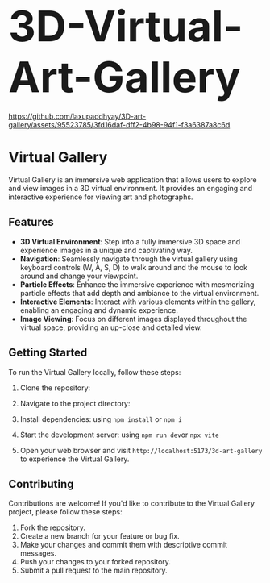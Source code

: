 # <span style="font-size: 3em; font-weight: bold; text-align: center;"> 3D-Virtual-Art-Gallery</span>


https://github.com/laxupaddhyay/3D-art-gallery/assets/95523785/3fd16daf-dff2-4b98-94f1-f3a6387a8c6d


# Virtual Gallery

Virtual Gallery is an immersive web application that allows users to explore and view images in a 3D virtual environment.  It provides an engaging and interactive experience for viewing art and photographs.

## Features

- **3D Virtual Environment**: Step into a fully immersive 3D space and experience images in a unique and captivating way.
- **Navigation**: Seamlessly navigate through the virtual gallery using keyboard controls (W, A, S, D) to walk around and the mouse to look around and change your viewpoint.
- **Particle Effects**: Enhance the immersive experience with mesmerizing particle effects that add depth and ambiance to the virtual environment.
- **Interactive Elements**: Interact with various elements within the gallery, enabling an engaging and dynamic experience.
- **Image Viewing**: Focus on different images displayed throughout the virtual space, providing an up-close and detailed view.

## Getting Started

To run the Virtual Gallery locally, follow these steps:

1. Clone the repository:

2. Navigate to the project directory:

3. Install dependencies: using ` npm install ` or  ` npm i `

4. Start the development server:  using ` npm run dev `or `npx vite`

5. Open your web browser and visit `http://localhost:5173/3d-art-gallery` to experience the Virtual Gallery.

## Contributing

Contributions are welcome! If you'd like to contribute to the Virtual Gallery project, please follow these steps:

1. Fork the repository.
2. Create a new branch for your feature or bug fix.
3. Make your changes and commit them with descriptive commit messages.
4. Push your changes to your forked repository.
5. Submit a pull request to the main repository.

